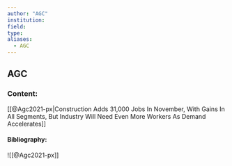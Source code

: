 ```yaml
---
author: "AGC"
institution:
field:
type:
aliases:
  - AGC
---
```


## AGC

### Content:
[[@Agc2021-px|Construction Adds 31,000 Jobs In November, With Gains In All Segments, But Industry Will Need Even More Workers As Demand Accelerates]]

#### Bibliography:

![[@Agc2021-px]]